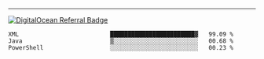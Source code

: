---
[![DigitalOcean Referral Badge](https://web-platforms.sfo2.digitaloceanspaces.com/WWW/Badge%203.svg)](https://www.digitalocean.com/?refcode=37fa54d82492&utm_campaign=Referral_Invite&utm_medium=Referral_Program&utm_source=badge)

<!--START_SECTION:waka-->

```text
XML                          ████████████████████████▓   99.09 %
Java                         ▒░░░░░░░░░░░░░░░░░░░░░░░░   00.68 %
PowerShell                   ░░░░░░░░░░░░░░░░░░░░░░░░░   00.23 %
```

<!--END_SECTION:waka-->


[linkedin]: https://www.linkedin.com/in/mohamed-elh/

